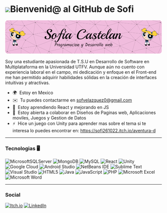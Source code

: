 # <img src="https://media0.giphy.com/media/v1.Y2lkPTc5MGI3NjExYXZvemF3Mjh3ODlnaXY1OWJzNmx2ZnRreTB4bXdzNWdtbzFobmdpMyZlcD12MV9pbnRlcm5hbF9naWZfYnlfaWQmY3Q9cw/VKfsQBtnyRF0foFzdD/giphy.gif" width="100"/>Bienvenid@ al GitHub de Sofi



![Banner de Sofi](github-header-image.png)


Soy una estudiante apasionada de T.S.U en Desarrollo de Software en Multiplataforma en la Universidad UTFV. Aunque aún no cuento con experiencia laboral en el campo, mi dedicación y enfoque en el Front-end me han permitido adquirir habilidades sólidas en la creación de interfaces intuitivas y atractivas.

* 🌍  Estoy en Mexico
* ✉️  Tu puedes contactarme en [sofvelazquez0@gmail.com](mailto:sofvelazquez0@gmail.com)
* 🧠  Estoy aprendiendo React y mejorando en JS
* 🤝  Estoy abierta a colaborar en Diseños de Paginas web, Aplicaciones moviles, Juegos y Gestion de Datos
* ⚡  Hice un juego con Unity para aprender mas sobre el tema si te interesa lo puedes encontrar en: https://sofi261022.itch.io/aventura-d

-------------



### Tecnologias  🖥️


![MicrosoftSQLServer](https://img.shields.io/badge/Microsoft%20SQL%20Server-CC2927?style=for-the-badge&logo=microsoft%20sql%20server&logoColor=white)
![MongoDB](https://img.shields.io/badge/MongoDB-%234ea94b.svg?style=for-the-badge&logo=mongodb&logoColor=white)
![MySQL](https://img.shields.io/badge/mysql-4479A1.svg?style=for-the-badge&logo=mysql&logoColor=white)
![React](https://img.shields.io/badge/react-%2320232a.svg?style=for-the-badge&logo=react&logoColor=%2361DAFB)
![Unity](https://img.shields.io/badge/unity-%23000000.svg?style=for-the-badge&logo=unity&logoColor=white)
![Google Cloud](https://img.shields.io/badge/GoogleCloud-%234285F4.svg?style=for-the-badge&logo=google-cloud&logoColor=white)
![Android Studio](https://img.shields.io/badge/android%20studio-346ac1?style=for-the-badge&logo=android%20studio&logoColor=white)
![NetBeans IDE](https://img.shields.io/badge/NetBeansIDE-1B6AC6.svg?style=for-the-badge&logo=apache-netbeans-ide&logoColor=white)
![Sublime Text](https://img.shields.io/badge/sublime_text-%23575757.svg?style=for-the-badge&logo=sublime-text&logoColor=important)
![Visual Studio](https://img.shields.io/badge/Visual%20Studio-5C2D91.svg?style=for-the-badge&logo=visual-studio&logoColor=white)
![HTML5](https://img.shields.io/badge/html5-%23E34F26.svg?style=for-the-badge&logo=html5&logoColor=white)
![Java](https://img.shields.io/badge/java-%23ED8B00.svg?style=for-the-badge&logo=openjdk&logoColor=white)
![JavaScript](https://img.shields.io/badge/javascript-%23323330.svg?style=for-the-badge&logo=javascript&logoColor=%23F7DF1E)
![PHP](https://img.shields.io/badge/php-%23777BB4.svg?style=for-the-badge&logo=php&logoColor=white)
![Microsoft Excel](https://img.shields.io/badge/Microsoft_Excel-217346?style=for-the-badge&logo=microsoft-excel&logoColor=white)
![Microsoft Word](https://img.shields.io/badge/Microsoft_Word-2B579A?style=for-the-badge&logo=microsoft-word&logoColor=white)

-------------
### Social



[![Itch.io](https://img.shields.io/badge/Itch-%23FF0B34.svg?style=for-the-badge&logo=Itch.io&logoColor=white)](https://sofi261022.itch.io/)
[![LinkedIn](https://img.shields.io/badge/linkedin-%230077B5.svg?style=for-the-badge&logo=linkedin&logoColor=white)](https://www.linkedin.com/in/sofia-castelan-254b21258/)

